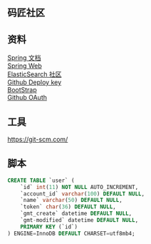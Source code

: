 ## 码匠社区

## 资料
[Spring 文档](https://spring.io/guides)  
[Spring Web](https://spring.io/guides/gs/serving-web-content)  
[ElasticSearch 社区](https://elasticsearch.cn)  
[Github Deploy key](https://docs.github.com/cn/developers/overview/managing-deploy-keys#deploy-keys)  
[BootStrap](https://v3.bootcss.com/)  
[Github OAuth](https://docs.github.com/cn/developers/apps/building-oauth-apps/creating-an-oauth-app)  

## 工具
https://git-scm.com/

## 脚本
```sql
CREATE TABLE `user` (
    `id` int(11) NOT NULL AUTO_INCREMENT,
    `account_id` varchar(100) DEFAULT NULL,
    `name` varchar(50) DEFAULT NULL,
    `token` char(36) DEFAULT NULL,
    `gmt_create` datetime DEFAULT NULL,
    `gmt-modified` datetime DEFAULT NULL,
    PRIMARY KEY (`id`)
) ENGINE=InnoDB DEFAULT CHARSET=utf8mb4;
```
